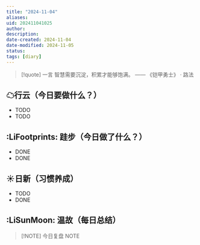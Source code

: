 ```yaml
---
title: "2024-11-04"
aliases: 
uid: 202411041025
author: 
description: 
date-created: 2024-11-04
date-modified: 2024-11-05
status: 
tags: [diary]
---
```


> [!quote] 一言
 智慧需要沉淀，积累才能够饱满。 —— 《铠甲勇士》 · 路法

## ☁行云（今日要做什么？）

- TODO
- TODO

## :LiFootprints: 跬步（今日做了什么？）

- DONE
- DONE

## ☀日新（习惯养成）

- TODO
- DONE

## :LiSunMoon: 温故（每日总结）

> [!NOTE] 今日复盘
> NOTE
